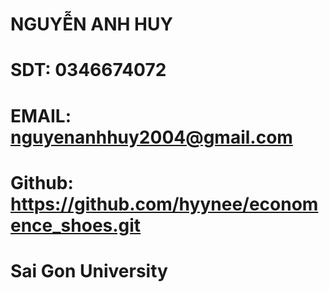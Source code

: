 # NGUYỄN ANH HUY

# SDT: 0346674072

# EMAIL: nguyenanhhuy2004@gmail.com

# Github: https://github.com/hyynee/economence_shoes.git

# Sai Gon University
